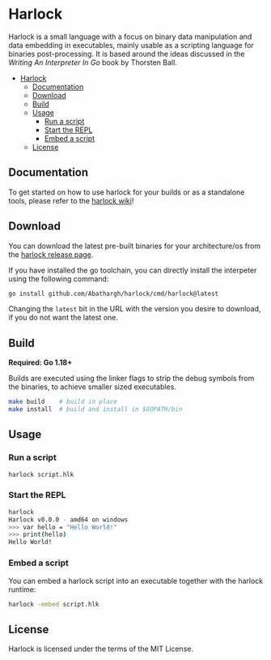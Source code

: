 # Harlock

Harlock is a small language with a focus on binary data manipulation and
data embedding in executables, mainly usable as a scripting language for 
binaries post-processing. It is based around the ideas discussed 
in the *Writing An Interpreter In Go* book by Thorsten Ball.

- [Harlock](#harlock)
  - [Documentation](#documentation)
  - [Download](#download)
  - [Build](#build)
  - [Usage](#usage)
    - [Run a script](#run-a-script)
    - [Start the REPL](#start-the-repl)
    - [Embed a script](#embed-a-script)
  - [License](#license)

## Documentation

To get started on how to use harlock for your builds or as a standalone tools, please refer to the 
[harlock wiki](https://github.com/Abathargh/harlock/wiki)!
## Download

You can download the latest pre-built binaries for your architecture/os from 
the [harlock release page](https://github.com/Abathargh/harlock/releases).

If you have installed the go toolchain, you can directly install the interpeter using the following command:

```bash
go install github.com/Abathargh/harlock/cmd/harlock@latest
```

Changing the `latest` bit in the URL with the version you desire to download, if you do not want the latest one.

## Build

**Required: Go 1.18+**

Builds are executed using the linker flags to strip the debug symbols 
from the binaries, to achieve smaller sized executables.

```bash
make build    # build in place
make install  # build and install in $GOPATH/bin
```

## Usage

### Run a script

```bash
harlock script.hlk
```

### Start the REPL

```bash
harlock
Harlock v0.0.0 - amd64 on windows
>>> var hello = "Hello World!"
>>> print(hello)
Hello World!
```

### Embed a script

You can embed a harlock script into an executable together with the harlock runtime:
```bash
harlock -embed script.hlk
```

## License

Harlock is licensed under the terms of the MIT License.